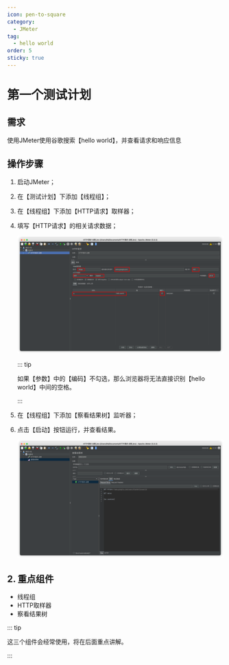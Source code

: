 ```yaml
---
icon: pen-to-square
category:
  - JMeter
tag:
  - hello world
order: 5
sticky: true
---
```


# 第一个测试计划

## 需求

使用JMeter使用谷歌搜索【hello world】，并查看请求和响应信息

## 操作步骤

1. 启动JMeter；

2. 在【测试计划】下添加【线程组】；

3. 在【线程组】下添加【HTTP请求】取样器；

4. 填写【HTTP请求】的相关请求数据；

   ![HTTP请求-谷歌](/assets/jmeter/image-20250323003936442.png)

   ::: tip

   如果【参数】中的【编码】不勾选，那么浏览器将无法直接识别【hello world】中间的空格。

   :::

5. 在【线程组】下添加【察看结果树】监听器；

6. 点击【启动】按钮运行，并查看结果。

   ![查看运行结果](/assets/jmeter/image-20250323004245052.png)

## 2. 重点组件

- 线程组
- HTTP取样器
- 察看结果树

::: tip

这三个组件会经常使用，将在后面重点讲解。

:::